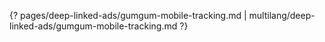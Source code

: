 {? pages/deep-linked-ads/gumgum-mobile-tracking.md | multilang/deep-linked-ads/gumgum-mobile-tracking.md ?}
